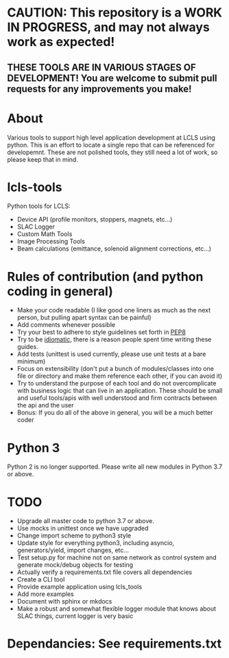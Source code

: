# CAUTION: This repository is a WORK IN PROGRESS, and may not always work as expected! 
## THESE TOOLS ARE IN VARIOUS STAGES OF DEVELOPMENT! You are welcome to submit pull requests for any improvements you make!

# About
Various tools to support high level application development at LCLS using python.  This is an effort to locate a single repo that can be referenced for developemnt. These are not polished tools, they still need a lot of work, so please keep that in mind.

# lcls-tools
Python tools for LCLS: 
* Device API (profile monitors, stoppers, magnets, etc...)
* SLAC Logger
* Custom Math Tools
* Image Processing Tools
* Beam calculations (emittance, solenoid alignment corrections, etc...)

# Rules of contribution (and python coding in general)
* Make your code readable (I like good one liners as much as the next person, but pulling apart syntax can be painful)
* Add comments whenever possible
* Try your best to adhere to style guidelines set forth in [PEP8](https://www.python.org/dev/peps/pep-0008/)
* Try to be [idiomatic](https://docs.python-guide.org/writing/style), there is a reason people spent time writing these guides.  
* Add tests (unittest is used currently, please use unit tests at a bare minimum)
* Focus on extensibility (don't put a bunch of modules/classes into one file or directory and make them reference each other, if you can avoid it)
* Try to understand the purpose of each tool and do not overcomplicate with business logic that can live in an application.  These should be small and useful tools/apis with well understood and firm contracts between the api and the user
* Bonus:  If you do all of the above in general, you will be a much better coder

# Python 3
Python 2 is no longer supported. Please write all new modules in Python 3.7 or above. 

# TODO
* Upgrade all master code to python 3.7 or above.
* Use mocks in unittest once we have upgraded
* Change import scheme to python3 style 
* Update style for everything python3, including asyncio, generators/yield, import changes, etc...
* Test setup.py for machine not on same network as control system and generate mock/debug objects for testing
* Actually verify a requirements.txt file covers all dependencies
* Create a CLI tool
* Provide example application using lcls_tools
* Add more examples
* Document with sphinx or mkdocs
* Make a robust and somewhat flexible logger module that knows about SLAC things, current logger is very basic

# Dependancies: See requirements.txt
